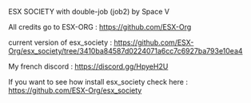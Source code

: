 ESX SOCIETY with double-job (job2) by Space V

All credits go to ESX-ORG : https://github.com/ESX-Org

current version of esx_society : https://github.com/ESX-Org/esx_society/tree/3410ba84587d0224071a6cc7c6927ba793e10ea4

My french discord : https://discord.gg/HpyeH2U

If you want to see how install esx_society check here : https://github.com/ESX-Org/esx_society
